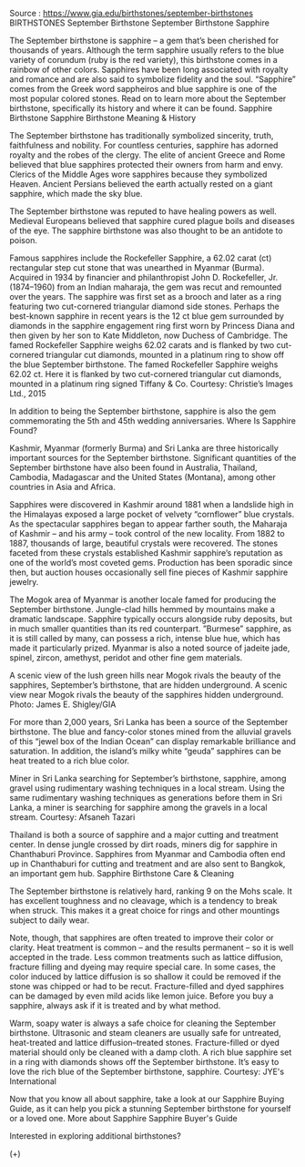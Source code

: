Source : https://www.gia.edu/birthstones/september-birthstones
BIRTHSTONES
September Birthstone
September Birthstone Sapphire

The September birthstone is sapphire – a gem that’s been cherished for thousands of years. Although the term sapphire usually refers to the blue variety of corundum (ruby is the red variety), this birthstone comes in a rainbow of other colors. Sapphires have been long associated with royalty and romance and are also said to symbolize fidelity and the soul. “Sapphire” comes from the Greek word sappheiros and blue sapphire is one of the most popular colored stones. Read on to learn more about the September birthstone, specifically its history and where it can be found.
Sapphire Birthstone
Sapphire Birthstone Meaning & History

The September birthstone has traditionally symbolized sincerity, truth, faithfulness and nobility. For countless centuries, sapphire has adorned royalty and the robes of the clergy. The elite of ancient Greece and Rome believed that blue sapphires protected their owners from harm and envy. Clerics of the Middle Ages wore sapphires because they symbolized Heaven. Ancient Persians believed the earth actually rested on a giant sapphire, which made the sky blue.

The September birthstone was reputed to have healing powers as well. Medieval Europeans believed that sapphire cured plague boils and diseases of the eye. The sapphire birthstone was also thought to be an antidote to poison.

Famous sapphires include the Rockefeller Sapphire, a 62.02 carat (ct) rectangular step cut stone that was unearthed in Myanmar (Burma). Acquired in 1934 by financier and philanthropist John D. Rockefeller, Jr. (1874–1960) from an Indian maharaja, the gem was recut and remounted over the years. The sapphire was first set as a brooch and later as a ring featuring two cut-cornered triangular diamond side stones. Perhaps the best-known sapphire in recent years is the 12 ct blue gem surrounded by diamonds in the sapphire engagement ring first worn by Princess Diana and then given by her son to Kate Middleton, now Duchess of Cambridge.
The famed Rockefeller Sapphire weighs 62.02 carats and is flanked by two cut-cornered triangular cut diamonds, mounted in a platinum ring to show off the blue September birthstone.
The famed Rockefeller Sapphire weighs 62.02 ct. Here it is flanked by two cut-cornered triangular cut diamonds, mounted in a platinum ring signed Tiffany & Co. Courtesy: Christie’s Images Ltd., 2015


In addition to being the September birthstone, sapphire is also the gem commemorating the 5th and 45th wedding anniversaries.
Where Is Sapphire Found?

Kashmir, Myanmar (formerly Burma) and Sri Lanka are three historically important sources for the September birthstone. Significant quantities of the September birthstone have also been found in Australia, Thailand, Cambodia, Madagascar and the United States (Montana), among other countries in Asia and Africa.

Sapphires were discovered in Kashmir around 1881 when a landslide high in the Himalayas exposed a large pocket of velvety “cornflower” blue crystals. As the spectacular sapphires began to appear farther south, the Maharaja of Kashmir – and his army – took control of the new locality. From 1882 to 1887, thousands of large, beautiful crystals were recovered. The stones faceted from these crystals established Kashmir sapphire’s reputation as one of the world’s most coveted gems. Production has been sporadic since then, but auction houses occasionally sell fine pieces of Kashmir sapphire jewelry.

The Mogok area of Myanmar is another locale famed for producing the September birthstone. Jungle-clad hills hemmed by mountains make a dramatic landscape. Sapphire typically occurs alongside ruby deposits, but in much smaller quantities than its red counterpart. ”Burmese” sapphire, as it is still called by many, can possess a rich, intense blue hue, which has made it particularly prized. Myanmar is also a noted source of jadeite jade, spinel, zircon, amethyst, peridot and other fine gem materials.

A scenic view of the lush green hills near Mogok rivals the beauty of the sapphires, September’s birthstone, that are hidden underground.
A scenic view near Mogok rivals the beauty of the sapphires hidden underground. Photo: James E. Shigley/GIA


For more than 2,000 years, Sri Lanka has been a source of the September birthstone. The blue and fancy-color stones mined from the alluvial gravels of this “jewel box of the Indian Ocean” can display remarkable brilliance and saturation. In addition, the island’s milky white “geuda” sapphires can be heat treated to a rich blue color.

Miner in Sri Lanka searching for September’s birthstone, sapphire, among gravel using rudimentary washing techniques in a local stream.
Using the same rudimentary washing techniques as generations before them in Sri Lanka, a miner is searching for sapphire among the gravels in a local stream. Courtesy: Afsaneh Tazari


Thailand is both a source of sapphire and a major cutting and treatment center. In dense jungle crossed by dirt roads, miners dig for sapphire in Chanthaburi Province. Sapphires from Myanmar and Cambodia often end up in Chanthaburi for cutting and treatment and are also sent to Bangkok, an important gem hub.
Sapphire Birthstone Care & Cleaning

The September birthstone is relatively hard, ranking 9 on the Mohs scale. It has excellent toughness and no cleavage, which is a tendency to break when struck. This makes it a great choice for rings and other mountings subject to daily wear.

Note, though, that sapphires are often treated to improve their color or clarity. Heat treatment is common – and the results permanent – so it is well accepted in the trade. Less common treatments such as lattice diffusion, fracture filling and dyeing may require special care. In some cases, the color induced by lattice diffusion is so shallow it could be removed if the stone was chipped or had to be recut. Fracture-filled and dyed sapphires can be damaged by even mild acids like lemon juice. Before you buy a sapphire, always ask if it is treated and by what method.

Warm, soapy water is always a safe choice for cleaning the September birthstone. Ultrasonic and steam cleaners are usually safe for untreated, heat-treated and lattice diffusion–treated stones. Fracture-filled or dyed material should only be cleaned with a damp cloth.
A rich blue sapphire set in a ring with diamonds shows off the September birthstone.
It’s easy to love the rich blue of the September birthstone, sapphire. Courtesy: JYE's International


Now that you know all about sapphire, take a look at our Sapphire Buying Guide, as it can help you pick a stunning September birthstone for yourself or a loved one.
More about Sapphire Sapphire Buyer's Guide

Interested in exploring additional birthstones?

(+)
